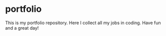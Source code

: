 # portfolio
This is my portfolio repository.
Here I collect all my jobs in coding.
Have fun and a great day!

